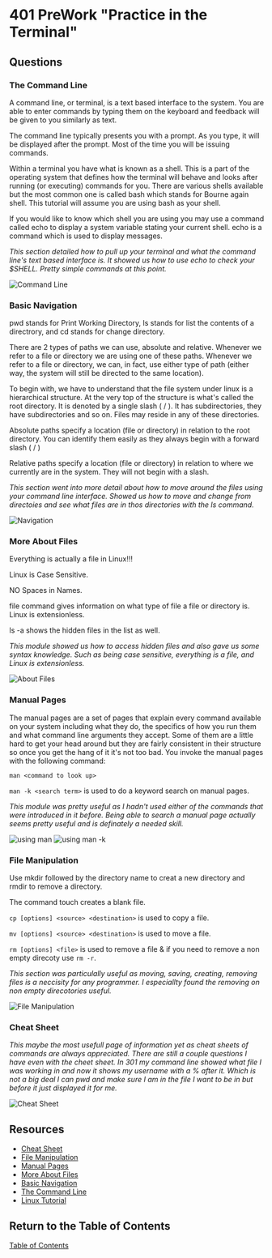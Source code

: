 # 401 PreWork "Practice in the Terminal"

## Questions

### The Command Line

A command line, or terminal, is a text based interface to the system. You are able to enter commands by typing them on the keyboard and feedback will be given to you similarly as text.

The command line typically presents you with a prompt. As you type, it will be displayed after the prompt. Most of the time you will be issuing commands.

Within a terminal you have what is known as a shell. This is a part of the operating system that defines how the terminal will behave and looks after running (or executing) commands for you. There are various shells available but the most common one is called bash which stands for Bourne again shell. This tutorial will assume you are using bash as your shell.

If you would like to know which shell you are using you may use a command called echo to display a system variable stating your current shell. echo is a command which is used to display messages.

*This section detailed how to pull up your terminal and what the command line's text based interface is. It showed us how to use echo to check your $SHELL. Pretty simple commands at this point.*

![Command Line](../401/commandline.png)

### Basic Navigation

pwd stands for Print Working Directory, ls stands for list the contents of a directrory, and cd stands for change directory.

There are 2 types of paths we can use, absolute and relative. Whenever we refer to a file or directory we are using one of these paths. Whenever we refer to a file or directory, we can, in fact, use either type of path (either way, the system will still be directed to the same location).

To begin with, we have to understand that the file system under linux is a hierarchical structure. At the very top of the structure is what's called the root directory. It is denoted by a single slash ( / ). It has subdirectories, they have subdirectories and so on. Files may reside in any of these directories.

Absolute paths specify a location (file or directory) in relation to the root directory. You can identify them easily as they always begin with a forward slash ( / )

Relative paths specify a location (file or directory) in relation to where we currently are in the system. They will not begin with a slash.

*This section went into more detail about how to move around the files using your command line interface. Showed us how to move and change from directoies and see what files are in thos directories with the ls command.*

![Navigation](../401/navigation.png)

### More About Files

Everything is actually a file in Linux!!!

Linux is Case Sensitive.

NO Spaces in Names.

file command gives information on what type of file a file or directory is. Linux is extensionless.

ls -a shows the hidden files in the list as well.

*This module showed us how to access hidden files and also gave us some syntax knowledge. Such as being case sensitive, everything is a file, and Linux is extensionless.*

![About Files](../401/about-files.png)

### Manual Pages

The manual pages are a set of pages that explain every command available on your system including what they do, the specifics of how you run them and what command line arguments they accept. Some of them are a little hard to get your head around but they are fairly consistent in their structure so once you get the hang of it it's not too bad. You invoke the manual pages with the following command:

`man <command to look up>`

`man -k <search term>` is used to do a keyword search on manual pages.

*This module was pretty useful as I hadn't used either of the commands that were introduced in it before. Being able to search a manual page actually seems pretty useful and is definately a needed skill.*

![using man](../401/using-man.png)
![using man -k](../401/using-man-k.png)

### File Manipulation

Use mkdir followed by the directory name to creat a new directory and rmdir to remove a directory.

The command touch creates a blank file.

`cp [options] <source> <destination>` is used to copy a file.

`mv [options] <source> <destination>` is used to move a file.

`rm [options] <file>` is used to remove a file & if you need to remove a non empty direcoty use `rm -r`.

*This section was particulally useful as moving, saving, creating, removing files is a neccisity for any programmer. I especiallty found the removing on non empty direcotories useful.*

![File Manipulation](../401/file-manipulation.png)

### Cheat Sheet

*This maybe the most usefull page of information yet as cheat sheets of commands are always appreciated. There are still a couple questions I have even with the cheet sheet. In 301 my command line showed what file I was working in and now it shows my username with a % after it. Which is not a big deal I can pwd and make sure I am in the file I want to be in but before it just displayed it for me.*

![Cheat Sheet](../401/cheat-sheet.png)

## Resources

- [Cheat Sheet](https://ryanstutorials.net/linuxtutorial/cheatsheet.php)
- [File Manipulation](https://ryanstutorials.net/linuxtutorial/filemanipulation.php)
- [Manual Pages](https://ryanstutorials.net/linuxtutorial/manual.php)
- [More About Files](https://ryanstutorials.net/linuxtutorial/aboutfiles.php)
- [Basic Navigation](https://ryanstutorials.net/linuxtutorial/navigation.php)
- [The Command Line](https://ryanstutorials.net/linuxtutorial/commandline.php)
- [Linux Tutorial](https://ryanstutorials.net/linuxtutorial/)

## Return to the Table of Contents

[Table of Contents](https://todd75.github.io/reading-notes/)
